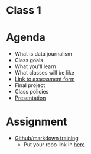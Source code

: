 # Class 1


# Agenda

* What is data journalism
* Class goals
* What you'll learn
* What classes will be like
* [Link to assessment form](https://forms.gle/fUb9EJtpoB9RwpGD6)
* Final project
* Class policies
* [Presentation](https://docs.google.com/presentation/d/1GkkGbLh2YL9vzMbQSIRvVo5vei1oCGelb6Dv82BlOS0/edit?usp=sharing)

# Assignment
* [Github/markdown training](https://github.com/mlalexander/digitalframeworks-summer2019/blob/master/class1/assignment.md)
   * Put your repo link in [here](https://docs.google.com/forms/d/e/1FAIpQLSepf7XG-3qfedspjm5cQYbZ8VfLNkhZfv5M7oeyyjSJbwwzwg/viewform)  
